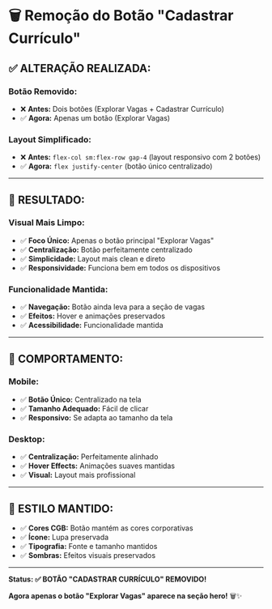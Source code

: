 # 🗑️ Remoção do Botão "Cadastrar Currículo"

## ✅ **ALTERAÇÃO REALIZADA:**

### **Botão Removido:**
- ❌ **Antes:** Dois botões (Explorar Vagas + Cadastrar Currículo)
- ✅ **Agora:** Apenas um botão (Explorar Vagas)

### **Layout Simplificado:**
- ❌ **Antes:** `flex-col sm:flex-row gap-4` (layout responsivo com 2 botões)
- ✅ **Agora:** `flex justify-center` (botão único centralizado)

---

## 🎯 **RESULTADO:**

### **Visual Mais Limpo:**
- ✅ **Foco Único:** Apenas o botão principal "Explorar Vagas"
- ✅ **Centralização:** Botão perfeitamente centralizado
- ✅ **Simplicidade:** Layout mais clean e direto
- ✅ **Responsividade:** Funciona bem em todos os dispositivos

### **Funcionalidade Mantida:**
- ✅ **Navegação:** Botão ainda leva para a seção de vagas
- ✅ **Efeitos:** Hover e animações preservados
- ✅ **Acessibilidade:** Funcionalidade mantida

---

## 📱 **COMPORTAMENTO:**

### **Mobile:**
- ✅ **Botão Único:** Centralizado na tela
- ✅ **Tamanho Adequado:** Fácil de clicar
- ✅ **Responsivo:** Se adapta ao tamanho da tela

### **Desktop:**
- ✅ **Centralização:** Perfeitamente alinhado
- ✅ **Hover Effects:** Animações suaves mantidas
- ✅ **Visual:** Layout mais profissional

---

## 🎨 **ESTILO MANTIDO:**

- ✅ **Cores CGB:** Botão mantém as cores corporativas
- ✅ **Ícone:** Lupa preservada
- ✅ **Tipografia:** Fonte e tamanho mantidos
- ✅ **Sombras:** Efeitos visuais preservados

---

**Status: ✅ BOTÃO "CADASTRAR CURRÍCULO" REMOVIDO!**

**Agora apenas o botão "Explorar Vagas" aparece na seção hero!** 🗑️✨
